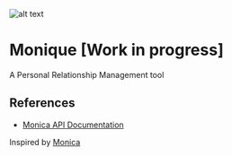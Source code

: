 ![alt text](https://upload.wikimedia.org/wikipedia/commons/thumb/9/95/Panda_icon.svg/240px-Panda_icon.svg.png)

# Monique [Work in progress]

A Personal Relationship Management tool



## References

- [Monica API Documentation](https://www.monicahq.com/api/overview)

Inspired by [Monica](https://github.com/monicahq)
